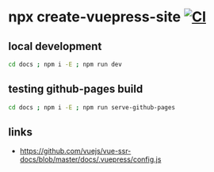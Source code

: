 # npx create-vuepress-site [![CI](https://github.com/daggerok/npx-vuepress-example/actions/workflows/ci.yaml/badge.svg)](https://github.com/daggerok/npx-vuepress-example/actions/workflows/ci.yaml)

## local development

```bash
cd docs ; npm i -E ; npm run dev
```

## testing github-pages build

```bash
cd docs ; npm i -E ; npm run serve-github-pages
```

## links
* https://github.com/vuejs/vue-ssr-docs/blob/master/docs/.vuepress/config.js
